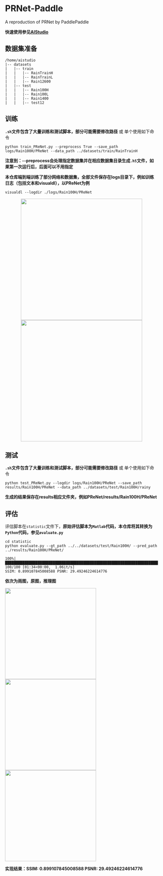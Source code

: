 # PRNet-Paddle
A reproduction of PRNet by PaddlePaddle

**快速使用参见[AIStudio](https://aistudio.baidu.com/aistudio/projectdetail/3615494?shared=1)**

## 数据集准备
```
/home/aistudio
|-- datasets
|   |-- train
|   |   |-- RainTrainH
|   |   |-- RainTrainL
|   |   |-- Rain12600
|   |-- test
|   |   |-- Rain100H
|   |   |-- Rain100L
|   |   |-- Rain1400
|   |   |-- test12
```


## 训练
**`.sh`文件包含了大量训练和测试脚本，部分可能需要修改路径** 或 单个使用如下命令

```
python train_PReNet.py --preprocess True --save_path logs/Rain100H/PReNet --data_path ../datasets/train/RainTrainH
```

**注意到：--preprocess会处理指定数据集并在相应数据集目录生成`.h5`文件，如果第一次运行后，后面可以不用指定**

**本仓库端到端训练了部分网络和数据集，全部文件保存在logs目录下，例如训练日志（包括文本和visualdl），以PReNet为例**
```
visualdl --logdir ./logs/Rain100H/PReNet
```

<center><img src="https://user-images.githubusercontent.com/49911294/162574926-3d176a1e-6df8-4d73-ad5d-38853e90a567.png" width="400"/><img src="https://user-images.githubusercontent.com/49911294/162574924-37fa1946-b483-440b-9291-bf485e8dd392.png" width="400"/></center>

## 测试
**`.sh`文件包含了大量训练和测试脚本，部分可能需要修改路径** 或 单个使用如下命令
```
python test_PReNet.py --logdir logs/Rain100H/PReNet --save_path results/Rain100H/PReNet --data_path ../datasets/test/Rain100H/rainy
```
**生成的结果保存在results相应文件夹，例如PReNet/results/Rain100H/PReNet**

## 评估

评估脚本在`statistic`文件下，**原始评估脚本为`Matlab`代码，本仓库将其转换为`Python`代码，参见`evaluate.py`**
```
cd statistic
python evaluate.py --gt_path ../../datasets/test/Rain100H/ --pred_path ../results/Rain100H/PReNet/
```
```
100%|████████████████████████████████████████████████████████████████████████████████████████████████████████████████████████████████████████| 100/100 [01:34<00:00,  1.06it/s]
SSIM: 0.899107845008588 PSNR: 29.49246224614776
```

**依次为雨图，原图，推理图**

<img src="https://user-images.githubusercontent.com/49911294/162574848-5eb5caa7-7895-4745-b5ed-ff4b67e30e2f.png" width="300"/>
<img src="https://user-images.githubusercontent.com/49911294/162574855-a868ec05-3366-49a8-b8a1-e8bf7b672d1b.png" width="300"/>
<img src="https://user-images.githubusercontent.com/49911294/162574839-ef2ead60-9715-462c-8ffc-fe58c80dd6b4.png" width="300"/>

**实现结果：SSIM: 0.899107845008588 PSNR: 29.49246224614776**
